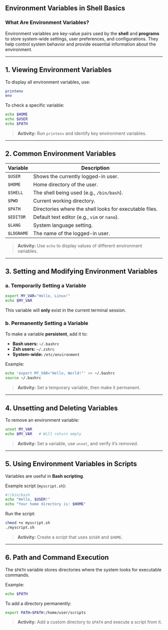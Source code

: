 ## **Environment Variables in Shell Basics**  

### **What Are Environment Variables?**  
Environment variables are key-value pairs used by the **shell** and **programs** to store system-wide settings, user preferences, and configurations. They help control system behavior and provide essential information about the environment.

---

## **1. Viewing Environment Variables**
To display all environment variables, use:
```bash
printenv
env
```
To check a specific variable:
```bash
echo $HOME
echo $USER
echo $PATH
```
> **Activity:** Run `printenv` and identify key environment variables.

---

## **2. Common Environment Variables**
| **Variable** | **Description** |
|-------------|----------------|
| `$USER` | Shows the currently logged-in user. |
| `$HOME` | Home directory of the user. |
| `$SHELL` | The shell being used (e.g., `/bin/bash`). |
| `$PWD` | Current working directory. |
| `$PATH` | Directories where the shell looks for executable files. |
| `$EDITOR` | Default text editor (e.g., `vim` or `nano`). |
| `$LANG` | System language setting. |
| `$LOGNAME` | The name of the logged-in user. |

> **Activity:** Use `echo` to display values of different environment variables.

---

## **3. Setting and Modifying Environment Variables**
### **a. Temporarily Setting a Variable**
```bash
export MY_VAR="Hello, Linux!"
echo $MY_VAR
```
This variable will **only** exist in the current terminal session.

### **b. Permanently Setting a Variable**
To make a variable **persistent**, add it to:
- **Bash users:** `~/.bashrc`
- **Zsh users:** `~/.zshrc`
- **System-wide:** `/etc/environment`

Example:
```bash
echo 'export MY_VAR="Hello, World!"' >> ~/.bashrc
source ~/.bashrc
```

> **Activity:** Set a temporary variable, then make it permanent.

---

## **4. Unsetting and Deleting Variables**
To remove an environment variable:
```bash
unset MY_VAR
echo $MY_VAR   # Will return empty
```
> **Activity:** Set a variable, use `unset`, and verify it’s removed.

---

## **5. Using Environment Variables in Scripts**
Variables are useful in **Bash scripting**.

Example script (`myscript.sh`):
```bash
#!/bin/bash
echo "Hello, $USER!"
echo "Your home directory is: $HOME"
```
Run the script:
```bash
chmod +x myscript.sh
./myscript.sh
```
> **Activity:** Create a script that uses `$USER` and `$HOME`.

---

## **6. Path and Command Execution**
The `$PATH` variable stores directories where the system looks for executable commands.

Example:
```bash
echo $PATH
```
To add a directory permanently:
```bash
export PATH=$PATH:/home/user/scripts
```
> **Activity:** Add a custom directory to `$PATH` and execute a script from it.
